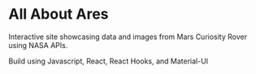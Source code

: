 # All About Ares

Interactive site showcasing data and images from Mars Curiosity Rover using NASA APIs.

Build using Javascript, React, React Hooks, and Material-UI
